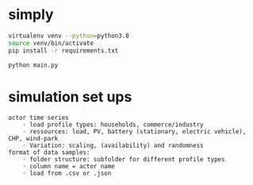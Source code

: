 simply
======

```sh
virtualenv venv --python=python3.8
source venv/bin/activate
pip install -r requirements.txt

python main.py
```
simulation set ups
==================
    actor time series
        ◦ load profile types: households, commerce/industry
        ◦ ressources: load, PV, battery (stationary, electric vehicle), CHP, wind-park
        ◦ Variation: scaling, (availability) and randomness 
    format of data samples:
        ◦ folder structure: subfolder for different profile types
        ◦ column name = actor name
        ◦ load from .csv or .json
